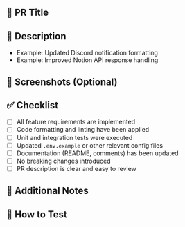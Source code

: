 ## 📄 PR Title
<!-- Write a clear and concise title for the pull request -->

## 🔧 Description
<!-- Briefly describe the changes made in this PR -->
- Example: Updated Discord notification formatting
- Example: Improved Notion API response handling

## 📸 Screenshots (Optional)
<!-- If UI changes were made, include screenshots here -->

## ✅ Checklist
- [ ] All feature requirements are implemented
- [ ] Code formatting and linting have been applied
- [ ] Unit and integration tests were executed
- [ ] Updated `.env.example` or other relevant config files
- [ ] Documentation (README, comments) has been updated
- [ ] No breaking changes introduced
- [ ] PR description is clear and easy to review

## 💬 Additional Notes
<!-- Add any notes or context for the reviewer -->

## 🧪 How to Test
<!-- Describe how to test this PR manually or include test cases -->

